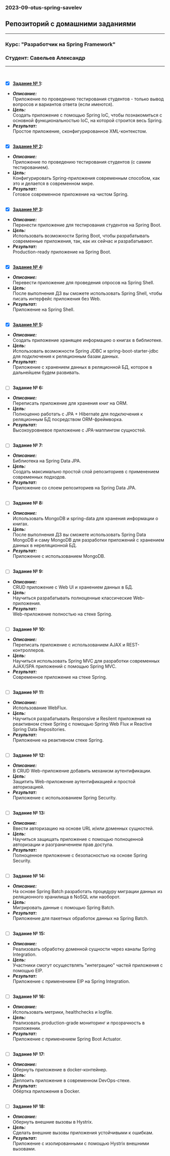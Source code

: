 ### 2023-09-otus-spring-savelev
## Репозиторий с домашними заданиями ##
***
### Курс: "Разработчик на Spring Framework" ###
### Студент: Савельев Александр ###
***
&nbsp;
- [x] **[Задание № 1](https://github.com/AlexanderSavelev/2023-09-otus-spring-savelev/tree/homework_01/homework_01):**  
- ***Описание:***  
Приложение по проведению тестирования студентов - только вывод вопросов и вариантов ответа (если имеются).  
- ***Цель:***  
Создать приложение с помощью Spring IoC, чтобы познакомиться с основной функциональностью IoC, на которой строится весь Spring.  
- ***Результат:***  
Простое приложение, сконфигурированное XML-контекстом.  
&nbsp;
- [x] **[Задание № 2](https://github.com/AlexanderSavelev/2023-09-otus-spring-savelev/tree/homework_02/homework_02):**  
- ***Описание:***  
Приложение по проведению тестирования студентов (с самим тестированием).  
- ***Цель:***  
Конфигурировать Spring-приложения современным способом, как это и делается в современном мире.  
- ***Результат:***   
Готовое современное приложение на чистом Spring.  
&nbsp; 
- [x] **[Задание № 3](https://github.com/AlexanderSavelev/2023-09-otus-spring-savelev/tree/homework_03/homework_03):**  
- ***Описание:***  
Перенести приложение для тестирования студентов на Spring Boot.  
- ***Цель:***  
Использовать возможности Spring Boot, чтобы разрабатывать современные приложения, так, как их сейчас и разрабатывают.  
- ***Результат:***  
Production-ready приложение на Spring Boot.  
&nbsp;  
- [x] **[Задание № 4](https://github.com/AlexanderSavelev/2023-09-otus-spring-savelev/tree/homework_04/homework_04):**  
- ***Описание:***  
Перевести приложение для проведения опросов на Spring Shell.  
- ***Цель:***  
После выполнения ДЗ вы сможете использовать Spring Shell, чтобы писать интерфейс приложения без Web.  
- ***Результат:***  
Приложение на Spring Shell.  
&nbsp;
- [x] **[Задание № 5](https://github.com/AlexanderSavelev/2023-09-otus-spring-savelev/tree/homework_05/homework_05):**    
- ***Описание:***  
Создать приложение хранящее информацию о книгах в библиотеке.   
- ***Цель:***  
Использовать возможности Spring JDBC и spring-boot-starter-jdbc для подключения к реляционным базам данных.    
- ***Результат:***  
Приложение с хранением данных в реляционной БД, которое в дальнейшем будем развивать.  
&nbsp;  
- [ ] **Задание № 6:**  
- ***Описание:***  
Переписать приложение для хранения книг на ORM.          
- ***Цель:***  
Полноценно работать с JPA + Hibernate для подключения к реляционным БД посредством ORM-фреймворка.        
- ***Результат:***  
Высокоуровневое приложение с JPA-маппингом сущностей.  
&nbsp;     
- [ ] **Задание № 7:**    
- ***Описание:***  
Библиотека на Spring Data JPA.  
- ***Цель:***  
Создать максимально простой слой репозиториев с применением современных подходов.  
- ***Результат:***  
Приложение со слоем репозиториев на Spring Data JPA.    
&nbsp;
- [ ] **Задание № 8:**  
- ***Описание:***  
Использовать MongoDB и spring-data для хранения информации о книгах.      
- ***Цель:***  
После выполнения ДЗ вы сможете использовать Spring Data MongoDB и саму MongoDB для разработки приложений с хранением данных в нереляционной БД.    
- ***Результат:***  
Приложение с использованием MongoDB.      
&nbsp;
- [ ] **Задание № 9:**  
- ***Описание:***  
CRUD приложение с Web UI и хранением данных в БД.      
- ***Цель:***  
Научиться разрабатывать полноценные классические Web-приложения.      
- ***Результат:***  
Web-приложение полностью на стеке Spring.    
&nbsp;
- [ ] **Задание № 10:**  
- ***Описание:***  
Переписать приложение с использованием AJAX и REST-контроллеров.    
- ***Цель:***  
Научиться использовать Spring MVC для разработки современных AJAX/SPA приложений c помощью Spring MVC.    
- ***Результат:***  
Современное приложение на стеке Spring.  
&nbsp;    
- [ ] **Задание № 11:**  
- ***Описание:***  
Использование WebFlux.    
- ***Цель:***  
Научиться разрабатывать Responsive и Resilent приложения на реактивном стеке Spring c помощью Spring Web Flux и Reactive Spring Data Repositories.    
- ***Результат:***  
Приложение на реактивном стеке Spring.    
&nbsp;
- [ ] **Задание № 12:**  
- ***Описание:***  
В CRUD Web-приложение добавить механизм аутентификации.    
- ***Цель:***  
Защитить Web-приложение аутентификацией и простой авторизацией.    
- ***Результат:***  
Приложение с использованием Spring Security.    
&nbsp;
- [ ] **Задание № 13:**  
- ***Описание:***  
Ввести авторизацию на основе URL и/или доменных сущностей.     
- ***Цель:***  
Научиться защищать приложение с помощью полноценной авторизации и разграничением прав доступа.      
- ***Результат:***  
Полноценное приложение с безопасностью на основе Spring Security.    
&nbsp;
- [ ] **Задание № 14:**  
- ***Описание:***  
На основе Spring Batch разработать процедуру миграции данных из реляционного хранилища в NoSQL или наоборот.    
- ***Цель:***  
Мигрировать данные с помощью Spring Batch.    
- ***Результат:***  
Приложение для пакетных обработок данных на Spring Batch.    
&nbsp;
- [ ] **Задание № 15:**  
- ***Описание:***  
Реализовать обработку доменной сущности через каналы Spring Integration.      
- ***Цель:***  
Участники смогут осуществлять "интеграцию" частей приложения с помощью EIP.  
- ***Результат:***  
Приложение c применением EIP на Spring Integration.  
&nbsp;
- [ ] **Задание № 16:**  
- ***Описание:***  
Использовать метрики, healthchecks и logfile.  
- ***Цель:***  
Реализовать production-grade мониторинг и прозрачность в приложении.  
- ***Результат:***  
Приложение с применением Spring Boot Actuator.  
&nbsp;
- [ ] **Задание № 17:**  
- ***Описание:***  
Обернуть приложение в docker-контейнер.  
- ***Цель:***  
Деплоить приложение в современном DevOps-стеке.  
- ***Результат:***  
Обёртка приложения в Docker.  
&nbsp;
- [ ] **Задание № 18:**  
- ***Описание:***  
Обернуть внешние вызовы в Hystrix.  
- ***Цель:***  
Сделать внешние вызовы приложения устойчивыми к ошибкам.  
- ***Результат:***  
Приложение с изолированными с помощью Hystrix внешними вызовами.   
&nbsp;
